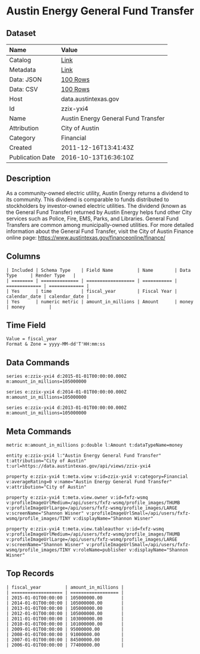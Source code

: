 # Austin Energy General Fund Transfer

## Dataset

| Name | Value |
| :--- | :---- |
| Catalog | [Link](https://catalog.data.gov/dataset/austin-energy-general-fund-transfer) |
| Metadata | [Link](https://data.austintexas.gov/api/views/zzix-yxi4) |
| Data: JSON | [100 Rows](https://data.austintexas.gov/api/views/zzix-yxi4/rows.json?max_rows=100) |
| Data: CSV | [100 Rows](https://data.austintexas.gov/api/views/zzix-yxi4/rows.csv?max_rows=100) |
| Host | data.austintexas.gov |
| Id | zzix-yxi4 |
| Name | Austin Energy General Fund Transfer |
| Attribution | City of Austin |
| Category | Financial |
| Created | 2011-12-16T13:41:43Z |
| Publication Date | 2016-10-13T16:36:10Z |

## Description

As a community-owned electric utility, Austin Energy returns a dividend to its community. This dividend is comparable to funds distributed to stockholders by investor-owned electric utilities. The dividend (known as the General Fund Transfer) returned by Austin Energy helps fund other City services such as Police, Fire, EMS, Parks, and Libraries. General Fund Transfers are common among municipally-owned utilities. For more detailed information about the General Fund Transfer, visit the City of Austin Finance online page: https://www.austintexas.gov/financeonline/finance/

## Columns

```ls
| Included | Schema Type    | Field Name         | Name        | Data Type     | Render Type   |
| ======== | ============== | ================== | =========== | ============= | ============= |
| Yes      | time           | fiscal_year        | Fiscal Year | calendar_date | calendar_date |
| Yes      | numeric metric | amount_in_millions | Amount      | money         | money         |
```

## Time Field

```ls
Value = fiscal_year
Format & Zone = yyyy-MM-dd'T'HH:mm:ss
```

## Data Commands

```ls
series e:zzix-yxi4 d:2015-01-01T00:00:00.000Z m:amount_in_millions=105000000

series e:zzix-yxi4 d:2014-01-01T00:00:00.000Z m:amount_in_millions=105000000

series e:zzix-yxi4 d:2013-01-01T00:00:00.000Z m:amount_in_millions=105000000
```

## Meta Commands

```ls
metric m:amount_in_millions p:double l:Amount t:dataTypeName=money

entity e:zzix-yxi4 l:"Austin Energy General Fund Transfer" t:attribution="City of Austin" t:url=https://data.austintexas.gov/api/views/zzix-yxi4

property e:zzix-yxi4 t:meta.view v:id=zzix-yxi4 v:category=Financial v:averageRating=0 v:name="Austin Energy General Fund Transfer" v:attribution="City of Austin"

property e:zzix-yxi4 t:meta.view.owner v:id=fxfz-wsmq v:profileImageUrlMedium=/api/users/fxfz-wsmq/profile_images/THUMB v:profileImageUrlLarge=/api/users/fxfz-wsmq/profile_images/LARGE v:screenName="Shannon Wisner" v:profileImageUrlSmall=/api/users/fxfz-wsmq/profile_images/TINY v:displayName="Shannon Wisner"

property e:zzix-yxi4 t:meta.view.tableauthor v:id=fxfz-wsmq v:profileImageUrlMedium=/api/users/fxfz-wsmq/profile_images/THUMB v:profileImageUrlLarge=/api/users/fxfz-wsmq/profile_images/LARGE v:screenName="Shannon Wisner" v:profileImageUrlSmall=/api/users/fxfz-wsmq/profile_images/TINY v:roleName=publisher v:displayName="Shannon Wisner"
```

## Top Records

```ls
| fiscal_year         | amount_in_millions | 
| =================== | ================== | 
| 2015-01-01T00:00:00 | 105000000.00       | 
| 2014-01-01T00:00:00 | 105000000.00       | 
| 2013-01-01T00:00:00 | 105000000.00       | 
| 2012-01-01T00:00:00 | 105000000.00       | 
| 2011-01-01T00:00:00 | 103000000.00       | 
| 2010-01-01T00:00:00 | 101000000.00       | 
| 2009-01-01T00:00:00 | 95000000.00        | 
| 2008-01-01T00:00:00 | 91000000.00        | 
| 2007-01-01T00:00:00 | 84500000.00        | 
| 2006-01-01T00:00:00 | 77400000.00        | 
```